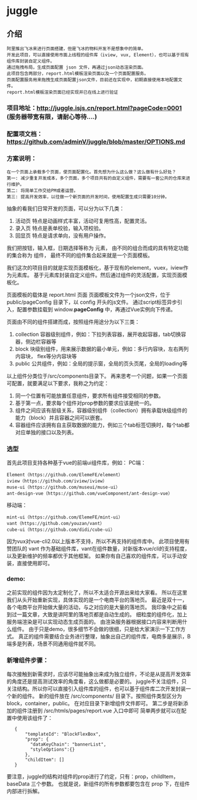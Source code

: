 # juggle

## 介绍
    阿里推出飞冰来进行页面搭建，但是飞冰的物料开发不是想象中的简单。
    开发此项目，可以直接使用市面上线程的组件库（iview, vux, Element），也可以基于现有组件库封装自定义组件。
    通过拖拽布局，生成页面配置 json 文件，再通过json动态渲染页面。
    此项目包含两部分，report.html模板渲染页面以及一个页面配置服务。
    页面配置服务用来拖拽生成页面配置json文件，目前还在实现中，初期直接使用本地配置文件。
    report.html模板渲染页面已经实现并已在线上进行验证
    
### 项目地址：http://juggle.isjs.cn/report.html?pageCode=0001 (服务器带宽有限，请耐心等待....)

### 配置项文档：https://github.com/adminV/juggle/blob/master/OPTIONS.md

### 方案说明：
    在一个页面上承载多个页面，使页面配置化。首先想为什么这么做？这么做有什么好处？
    第一: 减少重复开发成本，多个页面，多个项目共有的自定义组件，需要有一套公共的仓库来进行维护。
    第二: 将简单工作交给PM或者运营。
    第三: 提高开发效率，以往做一个新页面的开发时间，使用配置生成只需要10分钟。
    
抽象的看我们日常开发的页面，可以分为以下几类：
1. 活动页  特点是动画样式丰富，活动可复用性高，配置灵活。
2. 录入页  特点是表单校验，输入项校验。
3. 回显页  特点是请求单向，没有用户操作。

我们把按钮，输入框，日期选择等称为 元素，
由不同的组合而成的具有特定功能的集合称为  组件，
最终不同的组件集合起来就是一个页面模板。

我们这次的项目目的就是实现页面模板化，基于现有的element，vuex，iview作为元素库。
基于元素库封装自定义组件。然后通过组件的灵活配置，实现页面模板化。

页面模板的载体是 report.html 页面
页面模板文件为一个json文件，位于 public/pageConfig 目录下，以 config 开头的js文件。
通过script标签异步引入，配置参数挂载到 window.__pageConfig__ 中，再通过Vue实例向下传递。

页面由不同的组件搭建而成，按照组件用途分为以下三类：
1. collection  容器级别组件，例如：下拉列表容器，展开收起容器，tab切换容器，侧边栏容器等
2. block  块级别组件，用来展示数据的最小单元，例如：多行内容块，左右两列内容块， flex等分内容块等
3. public  公共组件，例如：全局的提示窗，全局的页头页尾，全局的loading等

以上组件分类位于/src/components目录下。
再来思考一个问题，如果一个页面可配置，就要满足以下要求，我称之为约定：
1. 同一个位置有可能放置任意组件，要求所有组件接受相同的参数。
2. 基于第一点，要求每个组件对prop参数的要求应该是统一的。
3. 组件之间应该有层级关系，容器级别组件（collection）拥有承载块级组件的能力（block）并且容器之间可以嵌套。
4. 容器组件应该拥有自主获取数据的能力，例如三个tab标签切换时，每个tab都对应单独的接口以及列表。


### 选型
首先此项目支持各种基于vue的前端ui组件库，例如：
PC端：

    Element（https://github.com/ElemeFE/element）
    iview（https://github.com/iview/iview）
    muse-ui（https://github.com/museui/muse-ui）
    ant-design-vue（https://github.com/vueComponent/ant-design-vue）
    
移动端：

    mint-ui（https://github.com/ElemeFE/mint-ui）
    vant（https://github.com/youzan/vant）
    cube-ui（https://github.com/didi/cube-ui）
    
因为vux对vue-cli2.0以上版本不支持，所以不再支持的组件库中。
此项目使用有赞团队的 vant 作为基础组件库，vant在组件数量，对新版本vue/cli的支持程度，以及更新维护的频率都优于其他框架。
如果你有自己喜欢的组件库，可以手动安装，直接使用即可。


### demo:
之前实现的组件因为太定制化了，所以不太适合开源出来给大家看。
所以在这里我们从头开始重新实现，具体实现的是一个电商平台的落地页。
最近是双十一，各个电商平台开始做大量的活动，与之对应的是大量的落地页。
我印象中之前看到过一篇文章，大致是讲阿里的落地页都是自动生成的。
细粒度的组件化，加上服务端渲染是可以实现动态生成页面的。
由渲染服务器根据接口内容来判断用什么组件。
由于只是demo，很多细节不会做的很细，只是给大家演示一下工作方式。
真正的组件需要结合业务进行整理，抽象出自己的组件库，电商多是展示，B端多是列表，场景不同通用组件就不同。


### 新增组件步骤：
每次接触到新需求时，应该尽可能抽象出来成为独立组件，不论是从提高开发效率的角度还是提高测试效率的角度看，这么做都是必要的。
juggle不关注组件，只关注结构。所以你可以直接引入组件库的组件，也可以基于组件库二次开发封装一个新的组件。
新的组件放在 /src/components/ 目录下。按照组件类型区分为block，container，public。
在对应目录下新增组件文件即可。
第二步是将新添加的组件注册到 /src/htmls/pages/report.vue 入口中即可
简单两步就可以在配置中使用该组件了：
```
   {
       "templateId": "BlockFlexBox",
       "prop": {
         "dataKeyChain": "bannerList",
         "styleOptions":{}
       },
       "childItem": []
   }

```

要注意，juggle的结构对组件的prop进行了约定，只有：prop，childItem，baseData 三个参数。
也就是说，新组件的所有参数都要包含在 prop 下，在组件内部进行拆解。